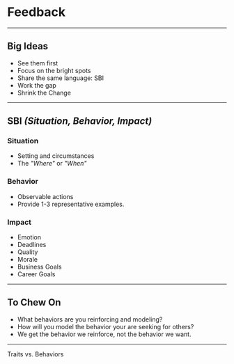 # Feedback

---

## Big Ideas

* See them first
* Focus on the bright spots
* Share the same language: SBI
* Work the gap
* Shrink the Change

---

## SBI *(Situation, Behavior, Impact)*

### Situation

* Setting and circumstances
* The *"Where"* or *"When"*

### Behavior

* Observable actions
* Provide 1-3 representative examples.

### Impact

* Emotion
* Deadlines
* Quality
* Morale
* Business Goals
* Career Goals

---

## To Chew On

* What behaviors are you reinforcing and modeling?
* How will you model the behavior your are seeking for others?
* We get the behavior we reinforce, not the behavior we want.



---

Traits vs. Behaviors
